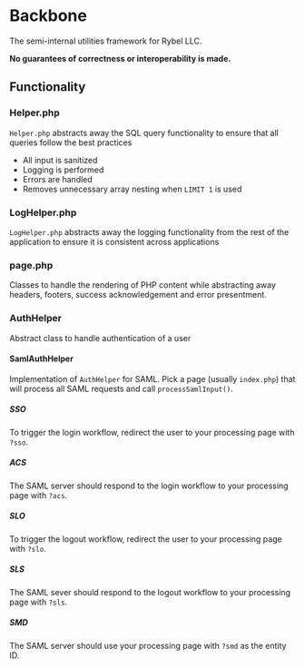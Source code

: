 # Backbone

The semi-internal utilities framework for Rybel LLC. 

__No guarantees of correctness or interoperability is made.__

## Functionality

### Helper.php

`Helper.php` abstracts away the SQL query functionality to ensure that all queries follow the best practices

  - All input is sanitized
  - Logging is performed
  - Errors are handled
  - Removes unnecessary array nesting when `LIMIT 1` is used

### LogHelper.php

`LogHelper.php` abstracts away the logging functionality from the rest of the application to ensure it is consistent across applications

### page.php

Classes to handle the rendering of PHP content while abstracting away headers, footers, success acknowledgement and error presentment.

### AuthHelper
Abstract class to handle authentication of a user

#### SamlAuthHelper
Implementation of `AuthHelper` for SAML. Pick a page (usually `index.php`) that will process all SAML requests and call `processSamlInput()`.

##### SSO
To trigger the login workflow, redirect the user to your processing page with `?sso`.
##### ACS
The SAML server should respond to the login workflow to your processing page with `?acs`.
##### SLO
To trigger the logout workflow, redirect the user to your processing page with `?slo`.
##### SLS
The SAML sever should respond to the logout workflow to your processing page with `?sls`.
##### SMD
The SAML server should use your processing page with `?smd` as the entity ID.